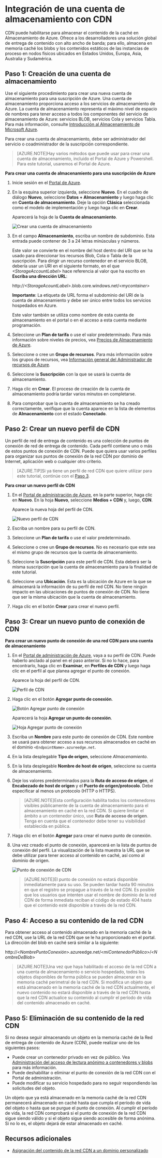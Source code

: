 <properties 
	pageTitle="Uso de la red CDN | Microsoft Azure" 
	description="Obtenga información acerca del uso de la Red de entrega de contenido (CDN) de Azure para ofrecer contenido con alto ancho de banda mediante el almacenamiento en caché de blobs y contenidos estáticos." 
	services="cdn" 
	documentationCenter=".net" 
	authors="camsoper" 
	manager="dwrede" 
	editor=""/>

<tags 
	ms.service="cdn" 
	ms.workload="tbd" 
	ms.tgt_pltfrm="na" 
	ms.devlang="na" 
	ms.topic="article" 
	ms.date="12/02/2015" 
	ms.author="casoper"/>


# Integración de una cuenta de almacenamiento con CDN

CDN puede habilitarse para almacenar el contenido de la caché en Almacenamiento de Azure. Ofrece a los desarrolladores una solución global de entrega de contenido con alto ancho de banda; para ello, almacena en memoria caché los blobs y los contenidos estáticos de las instancias de proceso en nodos físicos ubicados en Estados Unidos, Europa, Asia, Australia y Sudamérica.


## Paso 1: Creación de una cuenta de almacenamiento

Use el siguiente procedimiento para crear una nueva cuenta de almacenamiento para una suscripción de Azure. Una cuenta de almacenamiento proporciona acceso a los servicios de almacenamiento de Azure. La cuenta de almacenamiento representa el máximo nivel de espacio de nombres para tener acceso a todos los componentes del servicio de almacenamiento de Azure: servicios BLOB, servicios Cola y servicios Tabla. Para más información, consulte [Introducción al Almacenamiento de Microsoft Azure](../storage-introduction.md).

Para crear una cuenta de almacenamiento, debe ser administrador del servicio o coadministrador de la suscripción correspondiente.

> [AZURE.NOTE]Hay varios métodos que puede usar para crear una cuenta de almacenamiento, incluido el Portal de Azure y Powershell. Para este tutorial, usaremos el Portal de Azure.

**Para crear una cuenta de almacenamiento para una suscripción de Azure**

1.  Inicie sesión en el [Portal de Azure](https://portal.azure.com).
2.  En la esquina superior izquierda, seleccione **Nuevo**. En el cuadro de diálogo **Nuevo**, seleccione **Datos + Almacenamiento** y luego haga clic en **Cuenta de almacenamiento**. Deje la opción **Clásica** seleccionada como el modelo de implementación y luego haga clic en **Crear**.

    Aparecerá la hoja de la **Cuenta de almacenamiento**.

    ![Crear una cuenta de almacenamiento][create-new-storage-account]

4. En el campo **Almacenamiento**, escriba un nombre de subdominio. Esta entrada puede contener de 3 a 24 letras minúsculas y números.

    Este valor se convierte en el nombre del host dentro del URI que se ha usado para direccionar los recursos Blob, Cola o Tabla de la suscripción. Para dirigir un recurso contenedor en el servicio BLOB, debería usar un URI en el siguiente formato, en el que *&lt;StorageAccountLabel&gt;* hace referencia al valor que ha escrito en **Escriba una dirección URL**:

    http://*&lt;StorageAcountLabel&gt;*.blob.core.windows.net/*&lt;mycontainer&gt;*

    **Importante**: La etiqueta de URL forma el subdominio del URI de la cuenta de almacenamiento y debe ser único entre todos los servicios hospedados en Azure.

	Este valor también se utiliza como nombre de esta cuenta de almacenamiento en el portal o en el acceso a esta cuenta mediante programación.

5.  Seleccione un **Plan de tarifa** o use el valor predeterminado. Para más información sobre niveles de precios, vea [Precios de Almacenamiento de Azure](../../pricing/details/storage).

6.  Seleccione o cree un **Grupo de recursos**. Para más información sobre los grupos de recursos, vea [Información general del Administrador de recursos de Azure](resource-group-overview/#resource-groups).

7. Seleccione la **Suscripción** con la que se usará la cuenta de almacenamiento.

8.  Haga clic en **Crear**. El proceso de creación de la cuenta de almacenamiento podría tardar varios minutos en completarse.

9.  Para comprobar que la cuenta de almacenamiento se ha creado correctamente, verifique que la cuenta aparece en la lista de elementos de **Almacenamiento** con el estado **Conectado**.


## Paso 2: Crear un nuevo perfil de CDN

Un perfil de red de entrega de contenido es una colección de puntos de conexión de red de entrega de contenido. Cada perfil contiene uno o más de estos puntos de conexión de CDN. Puede que quiera usar varios perfiles para organizar sus puntos de conexión de la red CDN por dominio de Internet, aplicación web o cualquier otro criterio.

> [AZURE.TIP]Si ya tiene un perfil de red CDN que quiere utilizar para este tutorial, continúe con el [Paso 3](#step-3-create-a-new-cdn-endpoint).

**Para crear un nuevo perfil de CDN**

1. En el [Portal de administración de Azure](https://portal.azure.com), en la parte superior, haga clic en **Nuevo**. En la hoja **Nuevo**, seleccione **Medios + CDN** y, luego, **CDN**.

    Aparece la nueva hoja del perfil de CDN.
    
    ![Nuevo perfil de CDN][new-cdn-profile]

2. Escriba un nombre para su perfil de CDN.

3. Seleccione un **Plan de tarifa** o use el valor predeterminado.

4. Seleccione o cree un **Grupo de recursos**. No es necesario que este sea el mismo grupo de recursos que la cuenta de almacenamiento.

5. Seleccione la **Suscripción** para este perfil de CDN. Esta deberá ser la misma suscripción que la cuenta de almacenamiento para la finalidad de este tutorial.

6. Seleccione una **Ubicación**. Esta es la ubicación de Azure en la que se almacenará la información de su perfil de red CDN. No tiene ningún impacto en las ubicaciones de puntos de conexión de CDN. No tiene que ser la misma ubicación que la cuenta de almacenamiento.

7. Haga clic en el botón **Crear** para crear el nuevo perfil.

## Paso 3: Crear un nuevo punto de conexión de CDN

**Para crear un nuevo punto de conexión de una red CDN para una cuenta de almacenamiento**

1. En el [Portal de administración de Azure](https://portal.azure.com), vaya a su perfil de CDN. Puede haberlo anclado al panel en el paso anterior. Si no lo hace, para encontrarlo, haga clic en **Examinar**, en **Perfiles de CDN** y luego haga clic en el perfil al que planea agregar el punto de conexión.

    Aparece la hoja del perfil de CDN.
    
    ![Perfil de CDN][cdn-profile-settings]
    
2. Haga clic en el botón **Agregar punto de conexión**.

    ![Botón Agregar punto de conexión][cdn-new-endpoint-button]

    Aparecerá la hoja **Agregar un punto de conexión**.
    
    ![Hoja Agregar punto de conexión][cdn-add-endpoint]

3. Escriba un **Nombre** para este punto de conexión de CDN. Este nombre se usará para obtener acceso a sus recursos almacenados en caché en el dominio `<EndpointName>.azureedge.net`.

4. En la lista desplegable **Tipo de origen**, seleccione *Almacenamiento*.

5. En la lista desplegable **Nombre de host de origen**, seleccione su cuenta de almacenamiento.

6. Deje los valores predeterminados para la **Ruta de acceso de origen**, el **Encabezado de host de origen** y el **Puerto de origen/protocolo**. Debe especificar al menos un protocolo (HTTP o HTTPS).

    > [AZURE.NOTE]Esta configuración habilita todos los contenedores visibles públicamente de la cuenta de almacenamiento para el almacenamiento en caché en la red CDN. Si quiere limitar el ámbito a un contenedor único, use **Ruta de acceso de origen**. Tenga en cuenta que el contenedor debe tener su visibilidad establecida en pública.

7. Haga clic en el botón **Agregar** para crear el nuevo punto de conexión.

8. Una vez creado el punto de conexión, aparecerá en la lista de puntos de conexión del perfil. La visualización de la lista muestra la URL que se debe utilizar para tener acceso al contenido en caché, así como al dominio de origen.

    ![Punto de conexión de CDN][cdn-endpoint-success]

    > [AZURE.NOTE]El punto de conexión no estará disponible inmediatamente para su uso. Se pueden tardar hasta 90 minutos en que el registro se propague a través de la red CDN. Es posible que los usuarios que intenten usar el nombre de dominio de la red CDN de forma inmediata reciban el código de estado 404 hasta que el contenido esté disponible a través de la red CDN.


## Paso 4: Acceso a su contenido de la red CDN

Para obtener acceso al contenido almacenado en la memoria caché de la red CDN, use la URL de la red CDN que se le ha proporcionado en el portal. La dirección del blob en caché será similar a la siguiente:

http://<*NombrePuntoConexión*>.azureedge.net/<*miContenedorPúblico*>/<*NombreDeBlob*>

> [AZURE.NOTE]Una vez que haya habilitado el acceso de la red CDN a una cuenta de almacenamiento o servicio hospedado, todos los objetos disponibles de forma pública se pueden almacenar en la memoria caché perimetral de la red CDN. Si modifica un objeto que está almacenado en la memoria caché de la red CDN actualmente, el nuevo contenido no estará disponible a través de la red CDN hasta que la red CDN actualice su contenido al cumplir el período de vida del contenido almacenado en caché.

## Paso 5: Eliminación de su contenido de la red CDN

Si no desea seguir almacenando un objeto en la memoria caché de la Red de entrega de contenido de Azure (CDN), puede realizar uno de los siguientes pasos:

-   Puede crear un contenedor privado en vez de público. Vea [Administración del acceso de lectura anónimo a contenedores y blobs](../storage-manage-access-to-resources/) para más información.
-   Puede deshabilitar o eliminar el punto de conexión de la red CDN con el Portal de administración.
-   Puede modificar su servicio hospedado para no seguir respondiendo las solicitudes del objeto.

Un objeto que ya está almacenado en la memoria caché de la red CDN permanecerá almacenado en caché hasta que cumpla el período de vida del objeto o hasta que se purgue el punto de conexión. Al cumplir el período de vida, la red CDN comprobará si el punto de conexión de la red CDN sigue siendo válido y si el objeto sigue siendo accesible de forma anónima. Si no lo es, el objeto dejará de estar almacenado en caché.


## Recursos adicionales

-   [Asignación del contenido de la red CDN a un dominio personalizado](cdn-map-content-to-custom-domain.md)

[create-new-storage-account]: ./media/cdn-create-a-storage-account-with-cdn/CDN_CreateNewStorageAcct.png

[new-cdn-profile]: ./media/cdn-create-a-storage-account-with-cdn/cdn-new-profile.png
[cdn-profile-settings]: ./media/cdn-create-a-storage-account-with-cdn/cdn-profile-settings.png
[cdn-new-endpoint-button]: ./media/cdn-create-a-storage-account-with-cdn/cdn-new-endpoint-button.png
[cdn-add-endpoint]: ./media/cdn-create-a-storage-account-with-cdn/cdn-add-endpoint.png
[cdn-endpoint-success]: ./media/cdn-create-a-storage-account-with-cdn/cdn-endpoint-success.png

<!---HONumber=AcomDC_1203_2015-->